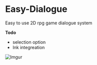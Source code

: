 # Easy-Dialogue
Easy to use 2D rpg game dialogue system 

**Todo**
* selection option 
* Ink integreation

![Imgur](https://i.imgur.com/irr4ySS.gif)
